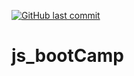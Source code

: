 [![GitHub last commit](https://img.shields.io/github/last-commit/rifatabrarjowad/js_bootCamp)](https://github.com/rifatabrarjowad/js_bootCamp/commits/main)
# js_bootCamp

